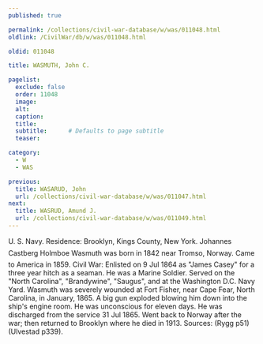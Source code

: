 ```yaml
---
published: true

permalink: /collections/civil-war-database/w/was/011048.html
oldlink: /CivilWar/db/w/was/011048.html

oldid: 011048

title: WASMUTH, John C.

pagelist:
  exclude: false
  order: 11048
  image: 
  alt:
  caption:
  title:
  subtitle:      # Defaults to page subtitle
  teaser:

category: 
  - W 
  - WAS

previous:
  title: WASARUD, John
  url: /collections/civil-war-database/w/was/011047.html  
next:
  title: WASRUD, Amund J.
  url: /collections/civil-war-database/w/was/011049.html   
---
```

U. S. Navy. Residence: Brooklyn, Kings County, New York. &#147;Johannes Castberg Holmboe Wasmuth&#148; was born in 1842 near Tromso, Norway. Came to America in 1859. Civil War: Enlisted on 9 Jul 1864 as &quot;James Casey&quot; for a three year hitch as a seaman. He was a Marine Soldier. Served on the &quot;North Carolina&quot;, &quot;Brandywine&quot;, &quot;Saugus&quot;, and at the Washington D.C. Navy Yard. Wasmuth was severely wounded at Fort Fisher, near Cape Fear, North Carolina, in January, 1865. A big gun exploded blowing him down into the ship&#39;s engine room. He was unconscious for eleven days. He was discharged from the service 31 Jul 1865. Went back to Norway after the war; then returned to Brooklyn where he died in 1913. Sources: (Rygg p51) (Ulvestad p339).